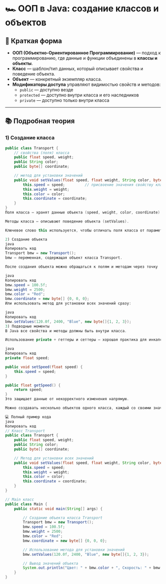 # 🏎 ООП в Java: создание классов и объектов

## 📝 Краткая форма

- **ООП (Объектно-Ориентированное Программирование)** — подход к программированию, где данные и функции объединены в **классы и объекты**.  
- **Класс** — шаблон/тип данных, который описывает свойства и поведение объекта.  
- **Объект** — конкретный экземпляр класса.  
- **Модификаторы доступа** управляют видимостью свойств и методов:
  - `public` — доступно везде  
  - `protected` — доступно внутри класса и его наследников  
  - `private` — доступно только внутри класса  

---

## 📚 Подробная теория

### 1) Создание класса
```java
public class Transport {
    // свойства (поля) класса
    public float speed, weight;
    public String color;
    public byte[] coordinate;

    // метод для установки значений
    public void setValues(float speed, float weight, String color, byte[] coordinate) {
        this.speed = speed;         // присвоение значения свойству класса
        this.weight = weight;
        this.color = color;
        this.coordinate = coordinate;
    }
}
Поля класса — хранят данные объекта (speed, weight, color, coordinate).

Методы класса — описывают поведение объекта (setValues).

Ключевое слово this используется, чтобы отличать поля класса от параметров метода.

2) Создание объекта
java
Копировать код
Transport bmw = new Transport();
bmw — переменная, содержащая объект класса Transport.

После создания объекта можно обращаться к полям и методам через точку .:

java
Копировать код
bmw.speed = 100.5f;
bmw.weight = 2500;
bmw.color = "Red";
bmw.coordinate = new byte[] {0, 0, 0};
Или использовать метод для установки всех значений сразу:

java
Копировать код
bmw.setValues(120.0f, 2400, "Blue", new byte[]{1, 2, 3});
3) Подводные моменты
В Java все свойства и методы должны быть внутри класса.

Использование private + геттеры и сеттеры — хорошая практика для инкапсуляции:

java
Копировать код
private float speed;

public void setSpeed(float speed) {
    this.speed = speed;
}

public float getSpeed() {
    return speed;
}
Это защищает данные от некорректного изменения напрямую.

Можно создавать несколько объектов одного класса, каждый со своими значениями.

💻 Полный пример кода
java
Копировать код
// Класс Transport
public class Transport {
    public float speed, weight;
    public String color;
    public byte[] coordinate;

    // Метод для установки всех значений
    public void setValues(float speed, float weight, String color, byte[] coordinate) {
        this.speed = speed;
        this.weight = weight;
        this.color = color;
        this.coordinate = coordinate;
    }
}

// Main класс
public class Main {
    public static void main(String[] args) {

        // Создание объекта класса Transport
        Transport bmw = new Transport();
        bmw.speed = 100.5f;
        bmw.weight = 2500;
        bmw.color = "Red";
        bmw.coordinate = new byte[] {0, 0, 0};

        // Использование метода для установки значений
        bmw.setValues(120.0f, 2400, "Blue", new byte[]{1, 2, 3});

        // Вывод значений объекта
        System.out.println("Цвет: " + bmw.color + ", Скорость: " + bmw.speed);
    }
}